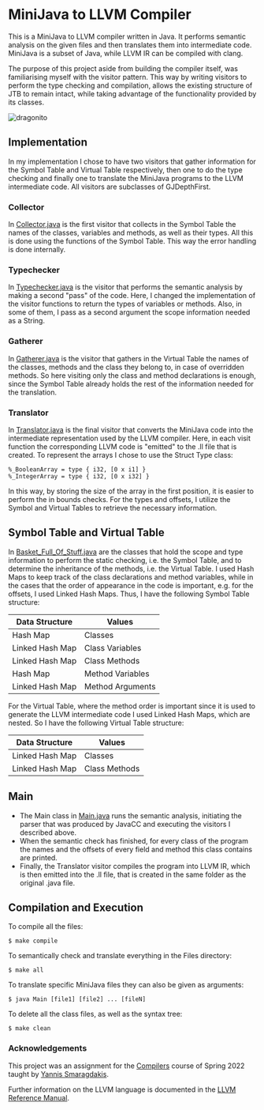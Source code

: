 # MiniJava to LLVM Compiler

This is a MiniJava to LLVM compiler written in Java. It performs semantic analysis on the given files and then translates them into intermediate code. MiniJava is a subset of Java, while LLVM IR can be compiled with clang.

The purpose of this project aside from building the compiler itself, was familiarising myself with the visitor pattern. This way by writing visitors to perform the type checking and compilation, allows the existing structure of JTB to remain intact, while taking advantage of the functionality provided by its classes.

![dragonito](https://user-images.githubusercontent.com/73662635/179834648-aa32eda3-fdcf-48ca-a784-faaa960375ef.png)

## Implementation

In my implementation I chose to have two visitors that gather information for the Symbol Table and Virtual Table respectively, then one to do the type checking and finally one to translate the MiniJava programs to the LLVM intermediate code. All visitors are subclasses of GJDepthFirst.

### Collector

In [Collector.java](Collector.java) is the first visitor that collects in the Symbol Table the names of the classes, variables and methods, as well as their types. All this is done using the functions of the Symbol Table. This way the error handling is done internally.

### Typechecker

In [Typechecker.java](Typechecker.java) is the visitor that performs the semantic analysis by making a second "pass" of the code. Here, I changed the implementation of the visitor functions to return the types of variables or methods. Also, in some of them, I pass as a second argument the scope information needed as a String. 

### Gatherer

In [Gatherer.java](Gatherer.java) is the visitor that gathers in the Virtual Table the names of the classes, methods and the class they belong to, in case of overridden methods. So here visiting only the class and method declarations is enough, since the Symbol Table already holds the rest of the information needed for the translation.

### Translator

In [Translator.java](Translator.java) is the final visitor that converts the MiniJava code into the intermediate representation used by the LLVM compiler. Here, in each visit function the corresponding LLVM code is "emitted" to the .ll file that is created. To represent the arrays I chose to use the Struct Type class:
```
%_BooleanArray = type { i32, [0 x i1] }
%_IntegerArray = type { i32, [0 x i32] }
```
In this way, by storing the size of the array in the first position, it is easier to perform the in bounds checks. For the types and offsets, I utilize the Symbol and Virtual Tables to retrieve the necessary information.

## Symbol Table and Virtual Table

In [Basket_Full_Of_Stuff.java](Basket_Full_Of_Stuff.java) are the classes that hold the scope and type information to perform the static checking, i.e. the Symbol Table, and to determine the inheritance of the methods, i.e. the Virtual Table. I used Hash Maps to keep track of the class declarations and method variables, while in the cases that the order of appearance in the code is important, e.g. for the offsets, I used Linked Hash Maps. Thus, I have the following Symbol Table structure:

| Data Structure | Values |
| ----------- | ----------- |
| Hash Map | Classes |
| Linked Hash Map | Class Variables |
| Linked Hash Map | Class Methods |
| Hash Map | Method Variables |
| Linked Hash Map | Method Arguments |

For the Virtual Table, where the method order is important since it is used to generate the LLVM intermediate code I used Linked Hash Maps, which are nested. So I have the following Virtual Table structure:

| Data Structure | Values |
| ----------- | ----------- |
| Linked Hash Map | Classes |
| Linked Hash Map | Class Methods |

## Main

- The Main class in [Main.java](Main.java) runs the semantic analysis, initiating the parser that was produced by JavaCC and executing the visitors I described above. 
- When the semantic check has finished, for every class of the program the names and the offsets of every field and method this class contains are printed. 
- Finally, the Translator visitor compiles the program into LLVM IR, which is then emitted into the .ll file, that is created in the same folder as the original .java file.

## Compilation and Execution

To compile all the files:
``` 
$ make compile 
```

To semantically check and translate everything in the Files directory:
``` 
$ make all
```

To translate specific MiniJava files they can also be given as arguments: 
``` 
$ java Main [file1] [file2] ... [fileN] 
```

To delete all the class files, as well as the syntax tree:
``` 
$ make clean
```
 
### Acknowledgements

This project was an assignment for the [Compilers](https://cgi.di.uoa.gr/~compilers/) course of Spring 2022 taught by [Yannis Smaragdakis](https://yanniss.github.io).

Further information on the LLVM language is documented in the [LLVM Reference Manual](https://llvm.org/docs/LangRef.html#instruction-reference). 
